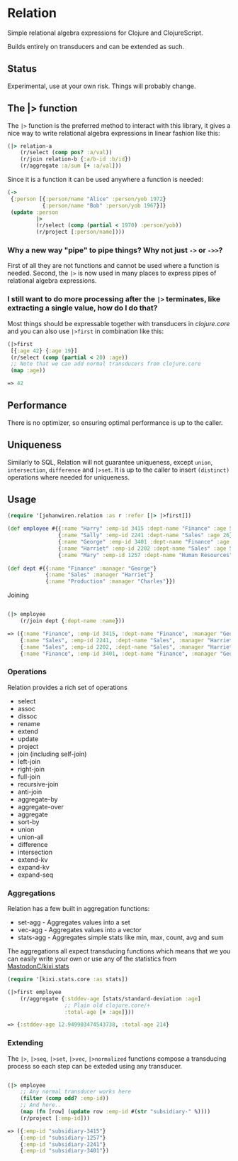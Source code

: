 # Relation

Simple relational algebra expressions for Clojure and ClojureScript.

Builds entirely on transducers and can be extended as such.

## Status

Experimental, use at your own risk. Things will probably change.

## The |> function

The `|>` function is the preferred method to interact with this library, it gives a nice way to write relational algebra expressions in linear fashion like this:

```clojure
(|> relation-a
    (r/select (comp pos? :a/val))
    (r/join relation-b {:a/b-id :b/id})
    (r/aggregate :a/sum [+ :a/val]))
```

Since it is a function it can be used anywhere a function is needed:

```clojure
(->
 {:person [{:person/name "Alice" :person/yob 1972}
           {:person/name "Bob" :person/yob 1967}]}
 (update :person
         |>
         (r/select (comp (partial < 1970) :person/yob))
         (r/project [:person/name])))
```

### Why a new way "pipe" to pipe things? Why not just `->` or `->>`?

First of all they are not functions and cannot be used where a function is needed. Second, the `|>` is now used in many places to express pipes of relational algebra expressions.

### I still want to do more processing after the `|>` terminates, like extracting a single value, how do I do that?

Most things should be expressable together with transducers in *clojure.core* and you can also use `|>first` in combination like this:

```clojure
(|>first
 [{:age 42} {:age 19}]
 (r/select (comp (partial < 20) :age))
 ;; Note that we can add normal transducers from clojure.core
 (map :age))

=> 42

```

## Performance

There is no optimizer, so ensuring optimal performance is up to the caller.

## Uniqueness

Similarly to SQL, Relation will not guarantee uniqueness, except `union`, `intersection`, `difference` and `|>set`. It is up to the caller to insert `(distinct)` operations where needed for uniqueness.

## Usage

``` clojure
(require '[johanwiren.relation :as r :refer [|> |>first]])

(def employee #{{:name "Harry" :emp-id 3415 :dept-name "Finance" :age 57}
                {:name "Sally" :emp-id 2241 :dept-name "Sales" :age 26}
                {:name "George" :emp-id 3401 :dept-name "Finance" :age 42}
                {:name "Harriet" :emp-id 2202 :dept-name "Sales" :age 54}
                {:name "Mary" :emp-id 1257 :dept-name "Human Resources" :age 35}})
                
(def dept #{{:name "Finance" :manager "George"}
            {:name "Sales" :manager "Harriet"}
            {:name "Production" :manager "Charles"}})

```

Joining

``` clojure

(|> employee
    (r/join dept {:dept-name :name}))

=> ({:name "Finance", :emp-id 3415, :dept-name "Finance", :manager "George"}
    {:name "Sales", :emp-id 2241, :dept-name "Sales", :manager "Harriet"}
    {:name "Sales", :emp-id 2202, :dept-name "Sales", :manager "Harriet"}
    {:name "Finance", :emp-id 3401, :dept-name "Finance", :manager "George"})

```

### Operations

Relation provides a rich set of operations

* select
* assoc
* dissoc
* rename
* extend
* update
* project
* join (including self-join)
* left-join
* right-join
* full-join
* recursive-join
* anti-join
* aggregate-by
* aggregate-over
* aggregate
* sort-by
* union
* union-all
* difference
* intersection
* extend-kv
* expand-kv
* expand-seq

### Aggregations

Relation has a few built in aggregation functions:

* set-agg - Aggregates values into a set
* vec-agg - Aggregates values into a vector
* stats-agg - Aggregates simple stats like min, max, count, avg and sum

The aggregations all expect transducing functions which means that we you can easily write your own or use any of the statistics from [MastodonC/kixi.stats](https://github.com/MastodonC/kixi.stats)

``` clojure
(require '[kixi.stats.core :as stats])

(|>first employee
    (r/aggregate {:stddev-age [stats/standard-deviation :age]
                  ;; Plain old clojure.core/+
                  :total-age [+ :age]}))

=> {:stddev-age 12.949903474543738, :total-age 214}
```

### Extending

The `|>`, `|>seq`, `|>set`, `|>vec`, `|>normalized` functions compose a transducing process so each step can be exteded using any transducer.

``` clojure

(|> employee
    ;; Any normal transducer works here
    (filter (comp odd? :emp-id))
    ;; And here..
    (map (fn [row] (update row :emp-id #(str "subsidiary-" %))))
    (r/project [:emp-id]))

=> ({:emp-id "subsidiary-3415"}
    {:emp-id "subsidiary-1257"}
    {:emp-id "subsidiary-2241"}
    {:emp-id "subsidiary-3401"})
```
